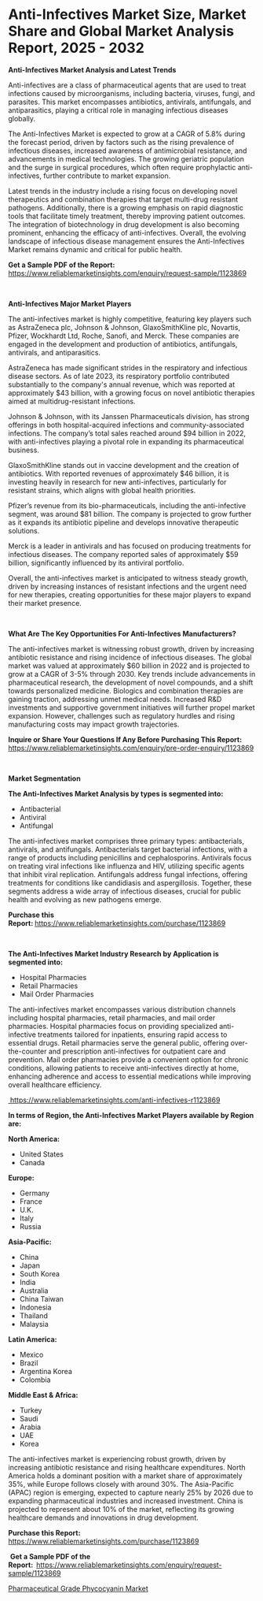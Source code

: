 <p><h1>Anti-Infectives Market Size, Market Share and Global Market Analysis Report, 2025 - 2032</h1></p><p><strong>Anti-Infectives Market Analysis and Latest Trends</strong></p>
<p><p>Anti-infectives are a class of pharmaceutical agents that are used to treat infections caused by microorganisms, including bacteria, viruses, fungi, and parasites. This market encompasses antibiotics, antivirals, antifungals, and antiparasitics, playing a critical role in managing infectious diseases globally. </p><p>The Anti-Infectives Market is expected to grow at a CAGR of 5.8% during the forecast period, driven by factors such as the rising prevalence of infectious diseases, increased awareness of antimicrobial resistance, and advancements in medical technologies. The growing geriatric population and the surge in surgical procedures, which often require prophylactic anti-infectives, further contribute to market expansion.</p><p>Latest trends in the industry include a rising focus on developing novel therapeutics and combination therapies that target multi-drug resistant pathogens. Additionally, there is a growing emphasis on rapid diagnostic tools that facilitate timely treatment, thereby improving patient outcomes. The integration of biotechnology in drug development is also becoming prominent, enhancing the efficacy of anti-infectives. Overall, the evolving landscape of infectious disease management ensures the Anti-Infectives Market remains dynamic and critical for public health.</p></p>
<p><strong>Get a Sample PDF of the Report:&nbsp;</strong> <a href="https://www.reliablemarketinsights.com/enquiry/request-sample/1123869?utm_campaign=2935&utm_medium=2&utm_source=Github&utm_content=ia&utm_term=09032025&utm_id=anti-infectives">https://www.reliablemarketinsights.com/enquiry/request-sample/1123869</a></p>
<p>&nbsp;</p>
<p><strong>Anti-Infectives Major Market Players</strong></p>
<p><p>The anti-infectives market is highly competitive, featuring key players such as AstraZeneca plc, Johnson & Johnson, GlaxoSmithKline plc, Novartis, Pfizer, Wockhardt Ltd, Roche, Sanofi, and Merck. These companies are engaged in the development and production of antibiotics, antifungals, antivirals, and antiparasitics.</p><p>AstraZeneca has made significant strides in the respiratory and infectious disease sectors. As of late 2023, its respiratory portfolio contributed substantially to the company's annual revenue, which was reported at approximately $43 billion, with a growing focus on novel antibiotic therapies aimed at multidrug-resistant infections.</p><p>Johnson & Johnson, with its Janssen Pharmaceuticals division, has strong offerings in both hospital-acquired infections and community-associated infections. The company’s total sales reached around $94 billion in 2022, with anti-infectives playing a pivotal role in expanding its pharmaceutical business.</p><p>GlaxoSmithKline stands out in vaccine development and the creation of antibiotics. With reported revenues of approximately $46 billion, it is investing heavily in research for new anti-infectives, particularly for resistant strains, which aligns with global health priorities.</p><p>Pfizer’s revenue from its bio-pharmaceuticals, including the anti-infective segment, was around $81 billion. The company is projected to grow further as it expands its antibiotic pipeline and develops innovative therapeutic solutions.</p><p>Merck is a leader in antivirals and has focused on producing treatments for infectious diseases. The company reported sales of approximately $59 billion, significantly influenced by its antiviral portfolio.</p><p>Overall, the anti-infectives market is anticipated to witness steady growth, driven by increasing instances of resistant infections and the urgent need for new therapies, creating opportunities for these major players to expand their market presence.</p></p>
<p>&nbsp;</p>
<p><strong>What Are The Key Opportunities For Anti-Infectives Manufacturers?</strong></p>
<p><p>The anti-infectives market is witnessing robust growth, driven by increasing antibiotic resistance and rising incidence of infectious diseases. The global market was valued at approximately $60 billion in 2022 and is projected to grow at a CAGR of 3-5% through 2030. Key trends include advancements in pharmaceutical research, the development of novel compounds, and a shift towards personalized medicine. Biologics and combination therapies are gaining traction, addressing unmet medical needs. Increased R&D investments and supportive government initiatives will further propel market expansion. However, challenges such as regulatory hurdles and rising manufacturing costs may impact growth trajectories.</p></p>
<p><strong>Inquire or Share Your Questions If Any Before Purchasing This Report:</strong> <a href="https://www.reliablemarketinsights.com/enquiry/pre-order-enquiry/1123869?utm_campaign=2935&utm_medium=2&utm_source=Github&utm_content=ia&utm_term=09032025&utm_id=anti-infectives">https://www.reliablemarketinsights.com/enquiry/pre-order-enquiry/1123869</a></p>
<p>&nbsp;</p>
<p><strong>Market Segmentation</strong></p>
<p><strong>The Anti-Infectives Market Analysis by types is segmented into:</strong></p>
<p><ul><li>Antibacterial</li><li>Antiviral</li><li>Antifungal</li></ul></p>
<p><p>The anti-infectives market comprises three primary types: antibacterials, antivirals, and antifungals. Antibacterials target bacterial infections, with a range of products including penicillins and cephalosporins. Antivirals focus on treating viral infections like influenza and HIV, utilizing specific agents that inhibit viral replication. Antifungals address fungal infections, offering treatments for conditions like candidiasis and aspergillosis. Together, these segments address a wide array of infectious diseases, crucial for public health and evolving as new pathogens emerge.</p></p>
<p><strong>Purchase this Report:&nbsp;</strong><a href="https://www.reliablemarketinsights.com/purchase/1123869?utm_campaign=2935&utm_medium=2&utm_source=Github&utm_content=ia&utm_term=09032025&utm_id=anti-infectives">https://www.reliablemarketinsights.com/purchase/1123869</a></p>
<p>&nbsp;</p>
<p><strong>The Anti-Infectives Market Industry Research by Application is segmented into:</strong></p>
<p><ul><li>Hospital Pharmacies</li><li>Retail Pharmacies</li><li>Mail Order Pharmacies</li></ul></p>
<p><p>The anti-infectives market encompasses various distribution channels including hospital pharmacies, retail pharmacies, and mail order pharmacies. Hospital pharmacies focus on providing specialized anti-infective treatments tailored for inpatients, ensuring rapid access to essential drugs. Retail pharmacies serve the general public, offering over-the-counter and prescription anti-infectives for outpatient care and prevention. Mail order pharmacies provide a convenient option for chronic conditions, allowing patients to receive anti-infectives directly at home, enhancing adherence and access to essential medications while improving overall healthcare efficiency.</p></p>
<p><a href="https://www.reliablemarketinsights.com/anti-infectives-r1123869?utm_campaign=2935&utm_medium=2&utm_source=Github&utm_content=ia&utm_term=09032025&utm_id=anti-infectives">&nbsp;https://www.reliablemarketinsights.com/anti-infectives-r1123869</a></p>
<p><strong>In terms of Region, the Anti-Infectives Market Players available by Region are:</strong></p>
<p>
    <p> <strong> North America: </strong>
        <ul>
            <li>United States</li>
            <li>Canada</li>
        </ul>
        </p> 
    <p> <strong> Europe: </strong>
        <ul>
            <li>Germany</li>
            <li>France</li>
            <li>U.K.</li>
            <li>Italy</li>
            <li>Russia</li>
        </ul>
        </p> 
    <p> <strong> Asia-Pacific: </strong>
        <ul>
            <li>China</li>
            <li>Japan</li>
            <li>South Korea</li>
            <li>India</li>
            <li>Australia</li>
            <li>China Taiwan</li>
            <li>Indonesia</li>
            <li>Thailand</li>
            <li>Malaysia</li>
        </ul>
        </p> 
    <p> <strong> Latin America: </strong>
        <ul>
            <li>Mexico</li>
            <li>Brazil</li>
            <li>Argentina Korea</li>
            <li>Colombia</li>
        </ul>
        </p> 
    <p> <strong> Middle East & Africa: </strong>
        <ul>
            <li>Turkey</li>
            <li>Saudi</li>
            <li>Arabia</li>
            <li>UAE</li>
            <li>Korea</li>
        </ul>
    </p>
    </p>
<p><p>The anti-infectives market is experiencing robust growth, driven by increasing antibiotic resistance and rising healthcare expenditures. North America holds a dominant position with a market share of approximately 35%, while Europe follows closely with around 30%. The Asia-Pacific (APAC) region is emerging, expected to capture nearly 25% by 2026 due to expanding pharmaceutical industries and increased investment. China is projected to represent about 10% of the market, reflecting its growing healthcare demands and innovations in drug development.</p></p>
<p><strong>Purchase this Report: </strong><a href="https://www.reliablemarketinsights.com/purchase/1123869?utm_campaign=2935&utm_medium=2&utm_source=Github&utm_content=ia&utm_term=09032025&utm_id=anti-infectives">https://www.reliablemarketinsights.com/purchase/1123869</a></p>
<p>&nbsp;<strong>Get a Sample PDF of the Report:&nbsp;&nbsp;</strong><a href="https://www.reliablemarketinsights.com/enquiry/request-sample/1123869?utm_campaign=2935&utm_medium=2&utm_source=Github&utm_content=ia&utm_term=09032025&utm_id=anti-infectives">https://www.reliablemarketinsights.com/enquiry/request-sample/1123869</a></p>
<p><strong></strong></p>
<p><p><a href="https://github.com/birbamanan03/Market-Research-Report-List-1/blob/main/pharmaceutical-grade-phycocyanin-market.md?utm_campaign=2935&utm_medium=2&utm_source=Github&utm_content=ia&utm_term=09032025&utm_id=anti-infectives">Pharmaceutical Grade Phycocyanin Market</a></p></p>
